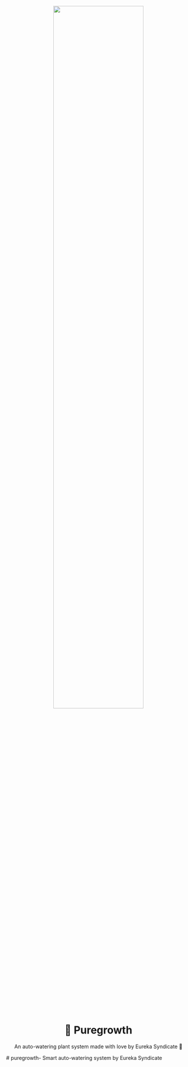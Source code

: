 <p align="center">
  <img src="https://i.imgur.com/abc123.jpg" width="70%" />
</p>

<h1 align="center">🌱 Puregrowth</h1>
<p align="center">An auto-watering plant system made with love by Eureka Syndicate 💚</p>
# puregrowth-
Smart auto-watering system by Eureka Syndicate
